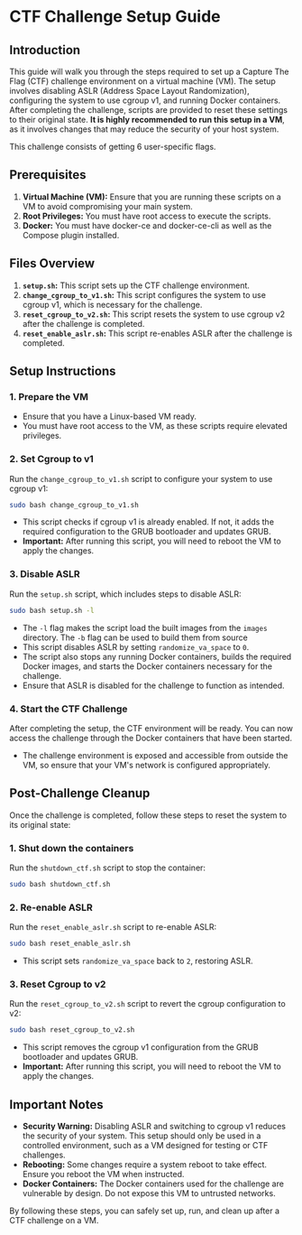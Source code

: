 # CTF Challenge Setup Guide

## Introduction

This guide will walk you through the steps required to set up a Capture The Flag (CTF) challenge environment on a virtual machine (VM). The setup involves disabling ASLR (Address Space Layout Randomization), configuring the system to use cgroup v1, and running Docker containers. After completing the challenge, scripts are provided to reset these settings to their original state. **It is highly recommended to run this setup in a VM**, as it involves changes that may reduce the security of your host system.

This challenge consists of getting 6 user-specific flags.

## Prerequisites

1. **Virtual Machine (VM):** Ensure that you are running these scripts on a VM to avoid compromising your main system.
2. **Root Privileges:** You must have root access to execute the scripts.
3. **Docker:** You must have docker-ce and docker-ce-cli as well as the Compose plugin installed.

## Files Overview

1. **`setup.sh`:** This script sets up the CTF challenge environment.
2. **`change_cgroup_to_v1.sh`:** This script configures the system to use cgroup v1, which is necessary for the challenge.
3. **`reset_cgroup_to_v2.sh`:** This script resets the system to use cgroup v2 after the challenge is completed.
4. **`reset_enable_aslr.sh`:** This script re-enables ASLR after the challenge is completed.

## Setup Instructions

### 1. Prepare the VM
- Ensure that you have a Linux-based VM ready.
- You must have root access to the VM, as these scripts require elevated privileges.

### 2. Set Cgroup to v1

Run the `change_cgroup_to_v1.sh` script to configure your system to use cgroup v1:

```bash
sudo bash change_cgroup_to_v1.sh
```

- This script checks if cgroup v1 is already enabled. If not, it adds the required configuration to the GRUB bootloader and updates GRUB.
- **Important:** After running this script, you will need to reboot the VM to apply the changes.

### 3. Disable ASLR

Run the `setup.sh` script, which includes steps to disable ASLR:

```bash
sudo bash setup.sh -l
```

- The `-l` flag makes the script load the built images from the `images` directory. The `-b` flag can be used to build them from source
- This script disables ASLR by setting `randomize_va_space` to `0`.
- The script also stops any running Docker containers, builds the required Docker images, and starts the Docker containers necessary for the challenge.
- Ensure that ASLR is disabled for the challenge to function as intended.

### 4. Start the CTF Challenge

After completing the setup, the CTF environment will be ready. You can now access the challenge through the Docker containers that have been started.

- The challenge environment is exposed and accessible from outside the VM, so ensure that your VM's network is configured appropriately.

## Post-Challenge Cleanup

Once the challenge is completed, follow these steps to reset the system to its original state:

### 1. Shut down the containers
Run the `shutdown_ctf.sh` script to stop the container:

```bash
sudo bash shutdown_ctf.sh
```

### 2. Re-enable ASLR

Run the `reset_enable_aslr.sh` script to re-enable ASLR:

```bash
sudo bash reset_enable_aslr.sh
```

- This script sets `randomize_va_space` back to `2`, restoring ASLR.

### 3. Reset Cgroup to v2

Run the `reset_cgroup_to_v2.sh` script to revert the cgroup configuration to v2:

```bash
sudo bash reset_cgroup_to_v2.sh
```

- This script removes the cgroup v1 configuration from the GRUB bootloader and updates GRUB.
- **Important:** After running this script, you will need to reboot the VM to apply the changes.

## Important Notes

- **Security Warning:** Disabling ASLR and switching to cgroup v1 reduces the security of your system. This setup should only be used in a controlled environment, such as a VM designed for testing or CTF challenges.
- **Rebooting:** Some changes require a system reboot to take effect. Ensure you reboot the VM when instructed.
- **Docker Containers:** The Docker containers used for the challenge are vulnerable by design. Do not expose this VM to untrusted networks.

By following these steps, you can safely set up, run, and clean up after a CTF challenge on a VM.
